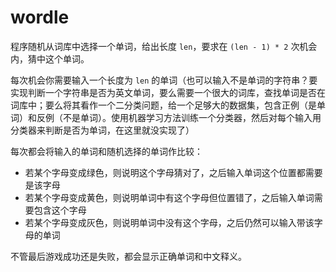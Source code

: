 # wordle
程序随机从词库中选择一个单词，给出长度 `len`，要求在 `(len - 1) * 2` 次机会内，猜中这个单词。

每次机会你需要输入一个长度为 `len` 的单词（也可以输入不是单词的字符串？要实现判断一个字符串是否为英文单词，要么需要一个很大的词库，查找单词是否在词库中；要么将其看作一个二分类问题，给一个足够大的数据集，包含正例（是单词）和反例（不是单词）。使用机器学习方法训练一个分类器，然后对每个输入用分类器来判断是否为单词，在这里就没实现了）

每次都会将输入的单词和随机选择的单词作比较：

- 若某个字母变成绿色，则说明这个字母猜对了，之后输入单词这个位置都需要是该字母
- 若某个字母变成黄色，则说明单词中有这个字母但位置错了，之后输入单词需要包含这个字母
- 若某个字母变成灰色，则说明单词中没有这个字母，之后仍然可以输入带该字母的单词

不管最后游戏成功还是失败，都会显示正确单词和中文释义。
